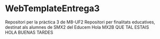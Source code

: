 # WebTemplateEntrega3
Repositori per la pràctica 3 de M8-UF2
Repositori per finalitats educatives, destinat als alumnes de SMX2 del Educem
Hola MX2B QUE TAL ESTAIS
HOLA BUENAS TARDES
